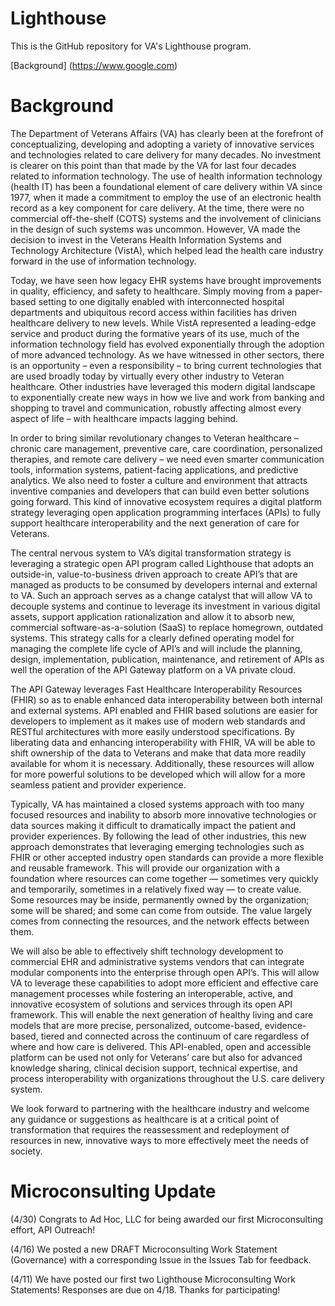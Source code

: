 # **Lighthouse**
This is the GitHub repository for VA's Lighthouse program. 

[Background] (https://www.google.com)

# Background
The Department of Veterans Affairs (VA) has clearly been at the forefront of conceptualizing, developing and adopting a variety of innovative services and technologies related to care delivery for many decades. No investment is clearer on this point than that made by the VA for last four decades related to information technology. The use of health information technology (health IT) has been a foundational element of care delivery within VA since 1977, when it made a commitment to employ the use of an electronic health record as a key component for care delivery. At the time, there were no commercial off-the-shelf (COTS) systems and the involvement of clinicians in the design of such systems was uncommon. However, VA made the decision to invest in the Veterans Health Information Systems and Technology Architecture (VistA), which helped lead the health care industry forward in the use of information technology.

Today, we have seen how legacy EHR systems have brought improvements in quality, efficiency, and safety to healthcare. Simply moving from a paper-based setting to one digitally enabled with interconnected hospital departments and ubiquitous record access within facilities has driven healthcare delivery to new levels. While VistA represented a leading-edge service and product during the formative years of its use, much of the information technology field has evolved exponentially through the adoption of more advanced technology. As we have witnessed in other sectors, there is an opportunity – even a responsibility – to bring current technologies that are used broadly today by virtually every other industry to Veteran healthcare. Other industries have leveraged this modern digital landscape to exponentially create new ways in how we live and work from banking and shopping to travel and communication, robustly affecting almost every aspect of life – with healthcare impacts lagging behind.

In order to bring similar revolutionary changes to Veteran healthcare – chronic care management, preventive care, care coordination, personalized therapies, and remote care delivery – we need even smarter communication tools, information systems, patient-facing applications, and predictive analytics. We also need to foster a culture and environment that attracts inventive companies and developers that can build even better solutions going forward. This kind of innovative ecosystem requires a digital platform strategy leveraging open application programming interfaces (APIs) to fully support healthcare interoperability and the next generation of care for Veterans. 

The central nervous system to VA’s digital transformation strategy is leveraging a strategic open API program called Lighthouse that adopts an outside-in, value-to-business driven approach to create API’s that are managed as products to be consumed by developers internal and external to VA. Such an approach serves as a change catalyst that will allow VA to decouple systems and continue to leverage its investment in various digital assets, support application rationalization and allow it to absorb new, commercial software-as-a-solution (SaaS) to replace homegrown, outdated systems. This strategy calls for a clearly defined operating model for managing the complete life cycle of API’s and will include the planning, design, implementation, publication, maintenance, and retirement of APIs as well the operation of the API Gateway platform on a VA private cloud. 

The API Gateway leverages Fast Healthcare Interoperability Resources (FHIR) so as to enable enhanced data interoperability between both internal and external systems. API enabled and FHIR based solutions are easier for developers to implement as it makes use of modern web standards and RESTful architectures with more easily understood specifications. By liberating data and enhancing interoperability with FHIR, VA will be able to shift ownership of the data to Veterans and make that data more readily available for whom it is necessary. Additionally, these resources will allow for more powerful solutions to be developed which will allow for a more seamless patient and provider experience.

Typically, VA has maintained a closed systems approach with too many focused resources and inability to absorb more innovative technologies or data sources making it difficult to dramatically impact the patient and provider experiences. By following the lead of other industries, this new approach demonstrates that leveraging emerging technologies such as FHIR or other accepted industry open standards can provide a more flexible and reusable framework. This will provide our organization with a foundation where resources can come together — sometimes very quickly and temporarily, sometimes in a relatively fixed way — to create value. Some resources may be inside, permanently owned by the organization; some will be shared; and some can come from outside. The value largely comes from connecting the resources, and the network effects between them. 

We will also be able to effectively shift technology development to commercial EHR and administrative systems vendors that can integrate modular components into the enterprise through open API’s. This will allow VA to leverage these capabilities to adopt more efficient and effective care management processes while fostering an interoperable, active, and innovative ecosystem of solutions and services through its open API framework. This will enable the next generation of healthy living and care models that are more precise, personalized, outcome-based, evidence-based, tiered and connected across the continuum of care regardless of where and how care is delivered. This API-enabled, open and accessible platform can be used not only for Veterans’ care but also for advanced knowledge sharing, clinical decision support, technical expertise, and process interoperability with organizations throughout the U.S. care delivery system. 

We look forward to partnering with the healthcare industry and welcome any guidance or suggestions as healthcare is at a critical point of transformation that requires the reassessment and redeployment of resources in new, innovative ways to more effectively meet the needs of society.

# **Microconsulting Update**

(4/30) Congrats to Ad Hoc, LLC for being awarded our first Microconsulting effort, API Outreach!

(4/16) We posted a new DRAFT Microconsulting Work Statement (Governance) with a corresponding Issue in the Issues Tab for feedback.  

(4/11) We have posted our first two Lighthouse Microconsulting Work Statements!  Responses are due on 4/18.  Thanks for participating!
